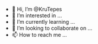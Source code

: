 - 👋 Hi, I’m @KruTepes
- 👀 I’m interested in ...
- 🌱 I’m currently learning ...
- 💞️ I’m looking to collaborate on ...
- 📫 How to reach me ...

<!---
KruTepes/KruTepes is a ✨ special ✨ repository because its `README.md` (this file) appears on your GitHub profile.
You can click the Preview link to take a look at your changes.
--->
